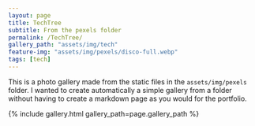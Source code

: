 ```yaml
---
layout: page
title: TechTree
subtitle: From the pexels folder
permalink: /TechTree/
gallery_path: "assets/img/tech"
feature-img: "assets/img/pexels/disco-full.webp"
tags: [tech]
---
```


This is a photo gallery made from the static files in the `assets/img/pexels` folder. 
I wanted to create automatically a simple gallery from a folder without having to create a markdown page as you would for the portfolio.


{% include gallery.html gallery_path=page.gallery_path %}
